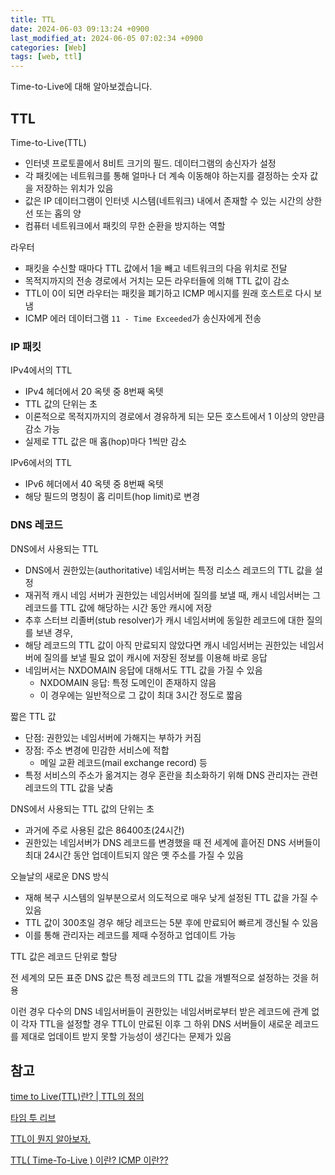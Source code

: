 ```yaml
---
title: TTL
date: 2024-06-03 09:13:24 +0900
last_modified_at: 2024-06-05 07:02:34 +0900
categories: [Web]
tags: [web, ttl]
---
```


Time-to-Live에 대해 알아보겠습니다.

## TTL

Time-to-Live(TTL)

- 인터넷 프로토콜에서 8비트 크기의 필드. 데이터그램의 송신자가 설정
- 각 패킷에는 네트워크를 통해 얼마나 더 계속 이동해야 하는지를 결정하는 숫자 값을 저장하는 위치가 있음
- 값은 IP 데이터그램이 인터넷 시스템(네트워크) 내에서 존재할 수 있는 시간의 상한선 또는 홉의 양
- 컴퓨터 네트워크에서 패킷의 무한 순환을 방지하는 역할

라우터

- 패킷을 수신할 때마다 TTL 값에서 1을 빼고 네트워크의 다음 위치로 전달
- 목적지까지의 전송 경로에서 거치는 모든 라우터들에 의해 TTL 값이 감소
- TTL이 0이 되면 라우터는 패킷을 폐기하고 ICMP 메시지를 원래 호스트로 다시 보냄
- ICMP 에러 데이터그램 `11 - Time Exceeded`가 송신자에게 전송

### IP 패킷

IPv4에서의 TTL

- IPv4 헤더에서 20 옥텟 중 8번째 옥텟
- TTL 값의 단위는 초
- 이론적으로 목적지까지의 경로에서 경유하게 되는 모든 호스트에서 1 이상의 양만큼 감소 가능
- 실제로 TTL 값은 매 홉(hop)마다 1씩만 감소

IPv6에서의 TTL

- IPv6 헤더에서 40 옥텟 중 8번째 옥텟
- 해당 필드의 명칭이 홉 리미트(hop limit)로 변경

### DNS 레코드

DNS에서 사용되는 TTL

- DNS에서 권한있는(authoritative) 네임서버는 특정 리소스 레코드의 TTL 값을 설정
- 재귀적 캐시 네임 서버가 권한있는 네임서버에 질의를 보낼 때, 캐시 네임서버는 그 레코드를 TTL 값에 해당하는 시간 동안 캐시에 저장
- 추후 스터브 리졸버(stub resolver)가 캐시 네임서버에 동일한 레코드에 대한 질의를 보낸 경우,
- 해당 레코드의 TTL 값이 아직 만료되지 않았다면 캐시 네임서버는 권한있는 네임서버에 질의를 보낼 필요 없이 캐시에 저장된 정보를 이용해 바로 응답
- 네임버서는 NXDOMAIN 응답에 대해서도 TTL 값을 가질 수 있음
  - NXDOMAIN 응답: 특정 도메인이 존재하지 않음
  - 이 경우에는 일반적으로 그 값이 최대 3시간 정도로 짧음

짧은 TTL 값

- 단점: 권한있는 네임서버에 가해지는 부하가 커짐
- 장점: 주소 변경에 민감한 서비스에 적합
  - 메일 교환 레코드(mail exchange record) 등
- 특정 서비스의 주소가 옮겨지는 경우 혼란을 최소화하기 위해 DNS 관리자는 관련 레코드의 TTL 값을 낮춤

DNS에서 사용되는 TTL 값의 단위는 초

- 과거에 주로 사용된 값은 86400초(24시간)
- 권한있는 네임서버가 DNS 레코드를 변경했을 때 전 세계에 흩어진 DNS 서버들이 최대 24시간 동안 업데이트되지 않은 옛 주소를 가질 수 있음

오늘날의 새로운 DNS 방식

- 재해 복구 시스템의 일부분으로서 의도적으로 매우 낮게 설정된 TTL 값을 가질 수 있음
- TTL 값이 300초일 경우 해당 레코드는 5분 후에 만료되어 빠르게 갱신될 수 있음
- 이를 통해 관리자는 레코드를 제때 수정하고 업데이트 가능

TTL 값은 레코드 단위로 할당

전 세계의 모든 표준 DNS 값은 특정 레코드의 TTL 값을 개별적으로 설정하는 것을 허용

이런 경우 다수의 DNS 네임서버들이 권한있는 네임서버로부터 받은 레코드에 관계 없이 각자 TTL을 설정할 경우 TTL이 만료된 이후 그 하위 DNS 서버들이 새로운 레코드를 제대로 업데이트 받지 못할 가능성이 생긴다는 문제가 있음

## 참고

[time to Live(TTL)란? | TTL의 정의](https://www.cloudflare.com/ko-kr/learning/cdn/glossary/time-to-live-ttl/)

[타임 투 리브](https://ko.wikipedia.org/wiki/타임_투_리브)

[TTL이 뭔지 알아보자.](https://velog.io/@rkadl9999/TTL이-뭔지-알아보자)

[TTL( Time-To-Live ) 이란? ICMP 이란??](https://forward-movement.tistory.com/121)

